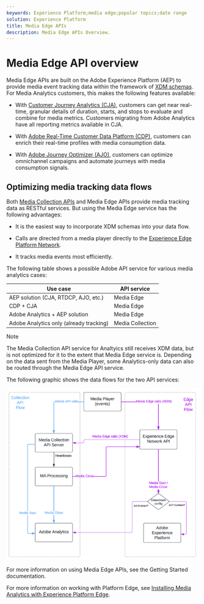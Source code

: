 ```yaml
---
keywords: Experience Platform;media edge;popular topics;date range
solution: Experience Platform
title: Media Edge APIs
description: Media Edge APIs Overview.
---
```


# Media Edge API overview

Media Edge APIs are built on the Adobe Experience Platform (AEP) to provide media event tracking data within the framework of [XDM schemas](https://experienceleague.adobe.com/docs/experience-platform/xdm/home.html?lang=en#:~:text=Experience%20Data%20Model%20(XDM)%2C,the%20power%20of%20digital%20experiences). For Media Analytics customers, this makes the following features available:

* With [Customer Journey Analytics (CJA)](https://experienceleague.adobe.com/docs/analytics-platform/using/cja-overview/cja-overview.html?lang=en), customers can get near real-time, granular details of duration, starts, and stops to evaluate and combine for media metrics. Customers migrating from Adobe Analytics have all reporting metrics available in CJA.

* With [Adobe Real-Time Customer Data Platform (CDP)](https://experienceleague.adobe.com/docs/experience-platform/rtcdp/overview.html), customers can enrich their real-time profiles with media consumption data.

* With [Adobe Journey Optimizer (AJO)](https://experienceleague.adobe.com/docs/journey-optimizer/using/get-started/get-started.html?lang=en), customers can optimize omnichannel campaigns and automate journeys with media consumption signals.


## Optimizing media tracking data flows

Both [Media Collection APIs](https://experienceleague.adobe.com/docs/media-analytics/using/implementation/streaming-media-apis/mc-api-overview.html?lang=en&media-tracking-data-flows) and Media Edge APIs provide media tracking data as RESTful services. But using the Media Edge service has the following advantages:

* It is the easiest way to incorporate XDM schemas into your data flow. 

* Calls are directed from a media player directly to the [Experience Edge Platform Network](https://experienceleague.adobe.com/docs/experience-platform/edge-network-server-api/overview.html?lang=en).

* It tracks media events most efficiently. 

The following table shows a possible Adobe API service for various media analytics cases:

| Use case | API service |
| -------- | ------ |
| AEP solution (CJA, RTDCP, AJO, etc.) | Media Edge |
| CDP + CJA | Media Edge |
| Adobe Analytics + AEP solution | Media Edge |
| Adobe Analytics only (already tracking) | Media Collection |

>[!NOTE]
>
> The Media Collection API service for Analtyics still receives XDM data, but is not optimized for it to the extent that Media Edge service is. Depending on the data sent from the Media Player, some Analytics-only data can also be routed through the Media Edge API service. 

The following graphic shows the data flows for the two API services:


![Media analytics data flows](../assets/edge-api-dataflow.png)


For more information on using Media Edge APIs, see the Getting Started documentation. 

For more information on working with Platform Edge, see [Installing Media Analytics with Experience Platform Edge](https://experienceleague.adobe.com/docs/media-analytics/using/implementation/implementation-edge.html?lang=en).




